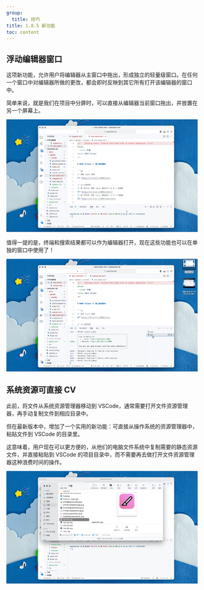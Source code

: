 ```yaml
---
group:
  title: 技巧
title: 1.8.5 新功能
toc: content
---
```


## 浮动编辑器窗口

这项新功能，允许用户将编辑器从主窗口中拖出，形成独立的轻量级窗口。在任何一个窗口中对编辑器所做的更改，都会即时反映到其它所有打开该编辑器的窗口中。

简单来说，就是我们在项目中分屏时，可以直接从编辑器当前窗口拖出，并放置在另一个屏幕上。

![1.85_1](https://raw.githubusercontent.com/chuenwei0129/my-picgo-repo/master/react/1.85_1.gif)

值得一提的是，终端和搜索结果都可以作为编辑器打开，现在这些功能也可以在单独的窗口中使用了！

![1.85_2](https://raw.githubusercontent.com/chuenwei0129/my-picgo-repo/master/react/1.85_2.gif)

## 系统资源可直接 CV

此前，将文件从系统资源管理器移动到 VSCode，通常需要打开文件资源管理器，再手动复制文件到相应目录中。

但在最新版本中，增加了一个实用的新功能：可直接从操作系统的资源管理器中，粘贴文件到 VSCode 的目录里。

这意味着，用户现在可以更方便的，从他们的电脑文件系统中复制需要的静态资源文件，并直接粘贴到 VSCode 的项目目录中，而不需要再去做打开文件资源管理器这种浪费时间的操作。

![1.85_3](https://raw.githubusercontent.com/chuenwei0129/my-picgo-repo/master/react/1.85_3.gif)
